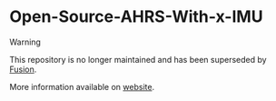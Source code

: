 # Open-Source-AHRS-With-x-IMU

> [!WARNING]  
> This repository is no longer maintained and has been superseded by [Fusion](https://github.com/xioTechnologies/Fusion).

More information available on [website](http://www.x-io.co.uk/open-source-ahrs-with-x-imu/).
